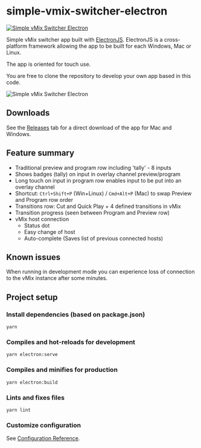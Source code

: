 # simple-vmix-switcher-electron

[![Simple vMix Switcher Electron](https://img.shields.io/github/downloads/jensstigaard/simple-vmix-switcher-electron/total.svg)]()

Simple vMix switcher app built with [ElectronJS](https://electronjs.org). ElectronJS is a cross-platform framework allowing the app to be built for each Windows, Mac or Linux. 

The app is oriented for touch use.

You are free to clone the repository to develop your own app based in this code.

![Simple vMix Switcher Electron](./readme_assets/overview_030.png "Application overview")

## Downloads

See the [Releases](../../releases) tab for a direct download of the app for Mac and Windows.

## Feature summary
 - Traditional preview and program row including 'tally' - 8 inputs
 - Shows badges (tally) on input in overlay channel preview/program
 - Long touch on input in program row enables input to be put into an overlay channel
 - Shortcut: `Ctrl+Shift+P` (Win+Linux) / `Cmd+Alt+P` (Mac) to swap Preview and Program row order
 - Transitions row: Cut and Quick Play + 4 defined transitions in vMix
 - Transition progress (seen between Program and Preview row)
 - vMix host connection
   * Status dot
   * Easy change of host
   * Auto-complete (Saves list of previous connected hosts)


## Known issues
When running in development mode you can experience loss of connection to the vMix instance after some minutes.

## Project setup
### Install dependencies (based on package.json)
```
yarn
```

### Compiles and hot-reloads for development
```
yarn electron:serve
```

### Compiles and minifies for production
```
yarn electron:build
```

### Lints and fixes files
```
yarn lint
```

### Customize configuration
See [Configuration Reference](https://cli.vuejs.org/config/).
